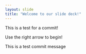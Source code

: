 ```yaml
---
layout: slide
title: "Welcome to our slide deck!"
---
```



This is a test for a commit!

Use the right arrow to begin!

This is a test commit message
